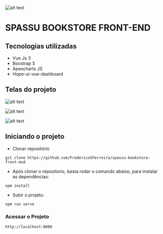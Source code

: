 ![alt text](https://res.cloudinary.com/dcwdff5pu/image/upload/v1728849906/Screenshot_46_hdpaew.png)
# SPASSU BOOKSTORE FRONT-END

## Tecnologias utilizadas

- Vue Js 3
- Boostrap 5
- Apexcharts JS
- Hope-ui-vue-dashboard

## Telas do projeto

![alt text](https://res.cloudinary.com/dcwdff5pu/image/upload/v1728912238/Captura_de_tela_de_2024-10-14_10-22-06_jrysvs.png)


![alt text](https://res.cloudinary.com/dcwdff5pu/image/upload/v1728912238/Captura_de_tela_de_2024-10-14_10-21-41_mnh8vl.png)

![alt text](https://res.cloudinary.com/dcwdff5pu/image/upload/v1728912238/Captura_de_tela_de_2024-10-14_10-21-57_xo5wjo.png)


## Iniciando o projeto

- Clonar repositório
```shell
git clone https://github.com/FredericoSFerreira/spassu-bookstore-front-end
````

- Após clonar o repositorio, basta rodar o comando abaixo, para instalar as dependências:
```shell
npm install
````

- Subir o projeto:
```shell
npm run serve
````

### Acessar o Projeto
```bash
http://localhost:8080
````


